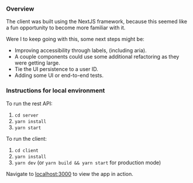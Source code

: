 ### Overview

The client was built using the NextJS framework, because this seemed like a fun opportunity to become more familiar with it.

Were I to keep going with this, some next steps might be:
- Improving accessibility through labels, (including aria).
- A couple components could use some additional refactoring as they were getting large.
- Tie the UI persistence to a user ID.
- Adding some UI or end-to-end tests.

### Instructions for local environment

To run the rest API:

1. `cd server`
2. `yarn install`
3. `yarn start`

To run the client:

1. `cd client`
2. `yarn install`
3. `yarn dev` (or `yarn build && yarn start` for production mode)


Navigate to [localhost:3000](http://localhost:3000) to view the app in action.
